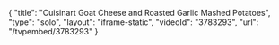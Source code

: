 {
    "title": "Cuisinart Goat Cheese and Roasted Garlic Mashed Potatoes",
    "type": "solo",
    "layout": "iframe-static",
    "videoId": "3783293",
    "url": "\/tvpembed\/3783293"
}